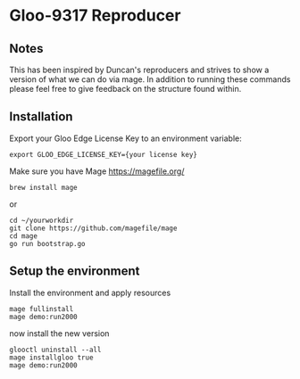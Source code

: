 # Gloo-9317 Reproducer

## Notes
This has been inspired by Duncan's reproducers and strives to show a version of what we can do via mage.
In addition to running these commands please feel free to give feedback on the structure found within.

## Installation

Export your Gloo Edge License Key to an environment variable:
```
export GLOO_EDGE_LICENSE_KEY={your license key}
```

Make sure you have Mage https://magefile.org/

```
brew install mage
```

or 

```
cd ~/yourworkdir
git clone https://github.com/magefile/mage
cd mage
go run bootstrap.go
```

## Setup the environment


Install the environment and apply resources
```
mage fullinstall
mage demo:run2000
```

now install the new version 

```
glooctl uninstall --all
mage installgloo true
mage demo:run2000
```
